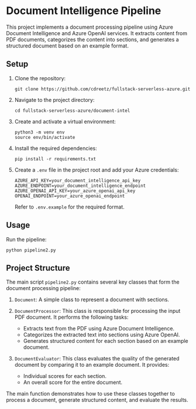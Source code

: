 # Document Intelligence Pipeline

This project implements a document processing pipeline using Azure Document Intelligence and Azure OpenAI services. It extracts content from PDF documents, categorizes the content into sections, and generates a structured document based on an example format.

## Setup

1. Clone the repository:
   ```
   git clone https://github.com/cdreetz/fullstack-serverless-azure.git
   ```

2. Navigate to the project directory:
   ```
   cd fullstack-serverless-azure/document-intel
   ```

3. Create and activate a virtual environment:
   ```
   python3 -m venv env
   source env/bin/activate
   ```

4. Install the required dependencies:
   ```
   pip install -r requirements.txt
   ```

5. Create a `.env` file in the project root and add your Azure credentials:
   ```
   AZURE_API_KEY=your_document_intelligence_api_key
   AZURE_ENDPOINT=your_document_intelligence_endpoint
   AZURE_OPENAI_API_KEY=your_azure_openai_api_key
   OPENAI_ENDPOINT=your_azure_openai_endpoint
   ```
   Refer to `.env.example` for the required format.

## Usage

Run the pipeline:
```
python pipeline2.py
```



## Project Structure

The main script `pipeline2.py` contains several key classes that form the document processing pipeline:

1. `Document`: A simple class to represent a document with sections.

2. `DocumentProcessor`: This class is responsible for processing the input PDF document. It performs the following tasks:
   - Extracts text from the PDF using Azure Document Intelligence.
   - Categorizes the extracted text into sections using Azure OpenAI.
   - Generates structured content for each section based on an example document.

3. `DocumentEvaluator`: This class evaluates the quality of the generated document by comparing it to an example document. It provides:
   - Individual scores for each section.
   - An overall score for the entire document.

The main function demonstrates how to use these classes together to process a document, generate structured content, and evaluate the results.


